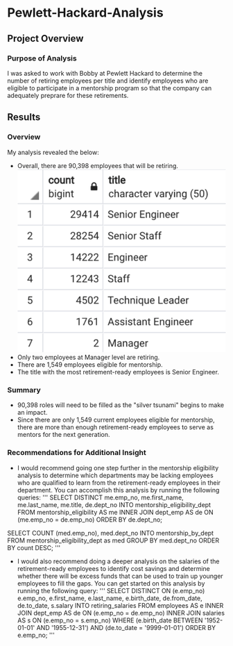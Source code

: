 # Pewlett-Hackard-Analysis

## Project Overview

### Purpose of Analysis
I was asked to work with Bobby at Pewlett Hackard to determine the number of retiring employees per title and identify employees who are eligible to participate in a mentorship program so that the company can adequately preprare for these retirements.
## Results
### Overview
My analysis revealed the below:
- Overall, there are 90,398 employees that will be retiring.
![summary of retiree titles](https://github.com/secicciari/Pewlett-Hackard-Analysis/blob/main/Images/retirement_by_title.PNG)
- Only two employees at Manager level are retiring.
- There are 1,549 employees eligible for mentorship.
- The title with the most retirement-ready employees is Senior Engineer.

### Summary
- 90,398 roles will need to be filled as the "silver tsunami" begins to make an impact.
- Since there are only 1,549 current employees eligible for mentorship, there are more than enough retirement-ready employees to serve as mentors for the next generation.

### Recommendations for Additional Insight
- I would recommend going one step further in the mentorship eligibility analysis to determine which departments may be lacking employees who are qualified to learn from the retirement-ready employees in their department.
You can accomplish this analysis by running the following queries:
'''
SELECT DISTINCT me.emp_no,
    me.first_name,
    me.last_name,
    me.title,
    de.dept_no
INTO mentorship_eligibility_dept
FROM mentorship_eligibility AS me
    INNER JOIN dept_emp AS de
        ON (me.emp_no = de.emp_no)
ORDER BY de.dept_no;

SELECT COUNT (med.emp_no), med.dept_no
INTO mentorship_by_dept
FROM mentorship_eligibility_dept as med
GROUP BY med.dept_no
ORDER BY count DESC;
'''
- I would also recommend doing a deeper analysis on the salaries of the retirement-ready employees to identify cost savings and determine whether there will be excess funds that can be used to train up younger employees to fill the gaps.
You can get started on this analysis by running the following query:
'''
SELECT DISTINCT ON (e.emp_no) e.emp_no,
    e.first_name,
    e.last_name,
    e.birth_date,
    de.from_date,
    de.to_date,
    s.salary
INTO retiring_salaries
FROM employees AS e
    INNER JOIN dept_emp AS de
        ON (e.emp_no = de.emp_no)
    INNER JOIN salaries AS s
        ON (e.emp_no = s.emp_no)
WHERE (e.birth_date BETWEEN '1952-01-01' AND '1955-12-31')
    AND (de.to_date = '9999-01-01')
ORDER BY e.emp_no;
'''